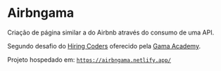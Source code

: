 # Airbngama
Criação de página similar a do Airbnb através do consumo de uma API.

Segundo desafio do [Hiring Coders](https://hiringcoders.gama.academy/) oferecido pela [Gama Academy](https://gama.academy/).

Projeto hospedado em: [`https://airbngama.netlify.app/`](https://airbngama.netlify.app/)
